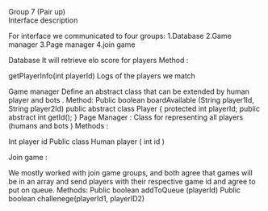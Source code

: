 Group 7 (Pair up)   
Interface description 

For interface we communicated to four groups:
1.Database
2.Game manager
3.Page manager 
4.join game

Database
It will retrieve elo score for players 
Method :

getPlayerInfo(int playerId) 
Logs of the players we match 


Game manager
Define an abstract class that can be extended by human player and bots .
Method:
Public boolean boardAvailable (String player1Id, String player2Id)
public abstract class Player {
    protected int playerId;
    public abstract int getId();
}
Page Manager :
Class for representing all players (humans and bots )
Methods :

Int player id 
Public class Human player ( int id )

Join game :

We mostly worked with join game groups, and both agree that games will be in an array and send players with their respective game id and agree to put on queue.
Methods:
Public boolean addToQueue (playerId)
Public boolean challenege(playerId1, playerID2)




